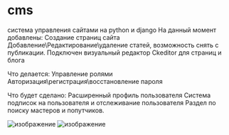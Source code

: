 # cms
система управления сайтами на python и django
На данный момент добавлены:
Создание страниц сайта
Добавление\Редактирование\удаление статей, возможность снять с публикации.
Подключен визуальный редактор Ckeditor для страниц и блога

Что делается:
Управление ролями
Авторизация\регистрация\восстановление пароля

Что будет сделано:
Расширенный профиль пользователя
Система подписок на пользователя и отслеживание пользователя
Раздел по поиску мастеров и попутчиков.

![изображение](https://user-images.githubusercontent.com/129587487/230338895-28d9a1d8-0da1-4ee1-8396-0bbe6b197943.png)
![изображение](https://user-images.githubusercontent.com/129587487/230338970-99f3df44-4ee1-4ffd-b903-3bd2af9448af.png)

